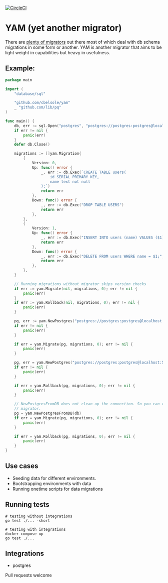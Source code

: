 [![CircleCI](https://circleci.com/gh/cbelsole/yam.svg?style=svg)](https://circleci.com/gh/cbelsole/yam)

# YAM (yet another migrator)

There are [plenty of migrators](https://awesome-go.com/#database) out there most of which deal with db schema migrations in some form or another. YAM is another migrator that aims to be light weight in capabilities but heavy in usefulness.

## Example:
```go
package main

import (
	"database/sql"

	"github.com/cbelsole/yam"
	_ "github.com/lib/pq"
)

func main() {
	db, err := sql.Open("postgres", "postgres://postgres:postgres@localhost:5432/postgres?sslmode=disable")
	if err != nil {
		panic(err)
	}
	defer db.Close()

	migrations := []yam.Migration{
		{
			Version: 0,
			Up: func() error {
				_, err := db.Exec(`CREATE TABLE users(
					id SERIAL PRIMARY KEY,
					name text not null
				);`)
				return err
			},
			Down: func() error {
				_, err := db.Exec("DROP TABLE USERS")
				return err
			},
		},
		{
			Version: 1,
			Up: func() error {
				_, err := db.Exec("INSERT INTO users (name) VALUES ($1);", "gopher")
				return err
			},
			Down: func() error {
				_, err := db.Exec("DELETE FROM users WHERE name = $1;", "gopher")
				return err
			},
		},
	}

	// Running migrations without migrator skips version checks
	if err := yam.Migrate(nil, migrations, 0); err != nil {
		panic(err)
	}
	if err := yam.Rollback(nil, migrations, 0); err != nil {
		panic(err)
	}

	pg, err := yam.NewPostgres("postgres://postgres:postgres@localhost:5432/postgres?sslmode=disable")
	if err != nil {
		panic(err)
	}

	if err = yam.Migrate(pg, migrations, 0); err != nil {
		panic(err)
	}

	pg, err = yam.NewPostgres("postgres://postgres:postgres@localhost:5432/postgres?sslmode=disable")
	if err != nil {
		panic(err)
	}

	if err = yam.Rollback(pg, migrations, 0); err != nil {
		panic(err)
	}

	// NewPostgresFromDB does not clean up the connection. So you can reuse the
	// migrator.
	pg = yam.NewPostgresFromDB(db)
	if err = yam.Migrate(pg, migrations, 0); err != nil {
		panic(err)
	}

	if err = yam.Rollback(pg, migrations, 0); err != nil {
		panic(err)
	}
}
```

## Use cases
* Seeding data for different environments.
* Bootstrapping environments with data
* Running onetime scripts for data migrations

## Running tests
```
# testing without integrations
go test ./... -short

# testing with integrations
docker-compose up
go test ./...
```

## Integrations
* postgres

Pull requests welcome
